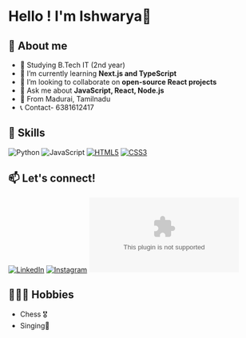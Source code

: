 # Hello ! I'm Ishwarya🤝
## 👤 About me
- 🔭 Studying B.Tech IT (2nd year)
- 🌱 I’m currently learning **Next.js and TypeScript**
- 👯 I’m looking to collaborate on **open-source React projects**
- 💬 Ask me about **JavaScript, React, Node.js**
- 📍 From Madurai, Tamilnadu
-  📞 Contact- 6381612417

## 🚀 Skills
![Python](https://img.shields.io/badge/-Python-333333?style=flat&logo=python)
![JavaScript](https://img.shields.io/badge/-JavaScript-333333?style=flat&logo=javascript)
[![HTML5](https://img.shields.io/badge/-HTML5-E34F26?style=flat&logo=html5&logoColor=white)](https://developer.mozilla.org/en-US/docs/Web/Guide/HTML/HTML5)
[![CSS3](https://img.shields.io/badge/-CSS3-1572B6?style=flat&logo=css3&logoColor=white)](https://developer.mozilla.org/en-US/docs/Web/CSS)

## 📫 Let's connect!
[![LinkedIn](https://img.shields.io/badge/-LinkedIn-0A66C2?style=flat&logo=linkedin&logoColor=white)](https://www.linkedin.com/in/your-username/)
[![Instagram](https://img.shields.io/badge/-Instagram-E4405F?style=flat&logo=instagram&logoColor=white)](https://www.instagram.com/yourusername/)
![Mail](ishwaryaseenivasan2006@gmail.com)


## 🏌🏻‍♀️ Hobbies
- Chess 🎖️
- Singing🎤
